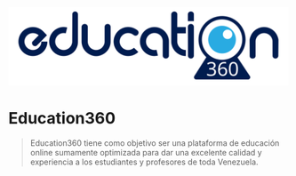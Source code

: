 ![](./logo.svg)

# Education360

> Education360 tiene como objetivo ser una plataforma de educación online sumamente optimizada para dar una excelente calidad y experiencia a los estudiantes y profesores de toda Venezuela.
